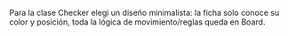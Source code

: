 Para la clase Checker elegi un diseño minimalista: la ficha solo conoce su color y posición, toda la lógica de movimiento/reglas queda en Board.

